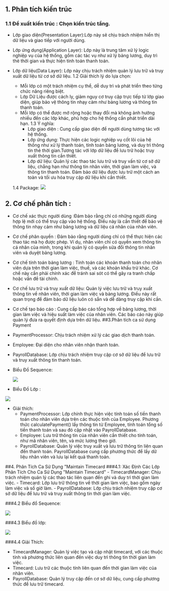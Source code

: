 
## 1. Phân tích kiến trúc
### 1.1 Đề xuất kiến trúc : Chọn kiến trúc tầng.
- Lớp giao diện(Presentation Layer):Lớp này sẽ chịu trách nhiệm hiển thị dữ liệu và giao tiếp với người dùng.
- Lớp ứng dụng(Application Layer): Lớp này là trung tâm xử lý logic nghiệp vụ của hệ thống, gồm các tác vụ như xử lý bảng lương, duy trì thẻ thời gian và thực hiện tính toán thanh toán.
- Lớp dữ liệu(Data Layer): Lớp này chịu trách nhiệm quản lý lưu trữ và truy xuất dữ liệu từ cơ sở dữ liệu.
  1.2 Giải thích lý do lựa chọn:
  - Mỗi lớp có một trách nhiệm cụ thể, dễ duy trì và phát triển theo từng chức năng riêng biệt.
  - Lớp Dữ Liệu được cách ly, giảm nguy cơ truy cập trực tiếp từ lớp giao diện, giúp bảo vệ thông tin nhạy cảm như bảng lương và thông tin thanh toán.
  - Mỗi lớp có thể được mở rộng hoặc thay đổi mà không ảnh hưởng nhiều đến các lớp khác, phù hợp cho hệ thống cần phát triển dài hạn.
  1.3 Ý nghĩa:
    - Lớp giao diện : Cung cấp giao diện để người dùng tương tác với hệ thống.
    - Lớp ứng dụng: Thực hiện các logic nghiệp vụ cốt lõi của hệ thống như xử lý thanh toán, tính toán bảng lương, và duy trì thông tin thẻ thời gian.Tương tác với         lớp dữ liệu để lưu trữ hoặc truy xuất thông tin cần thiết.
    - Lớp dữ liệu: Quản lý các thao tác lưu trữ và truy vấn từ cơ sở dữ liệu, chẳng hạn như thông tin nhân viên, thời gian làm việc, và thông tin thanh toán.
      Đảm bảo dữ liệu được lưu trữ một cách an toàn và tối ưu hóa truy cập dữ liệu khi cần thiết.
      
  1.4 Package:
      ![](https://www.planttext.com/api/plantuml/png/T9112i9034NtEKNelbUG5dGXk2XuWZYDCdGwCoHZeOWdS-6Hl8BEncgjMUQ___F9utQlD96aS-z0E-jHWZ929DFHYR5eX9LzecI3nnsDB0LU05zZ7AdYfeykZCnRdrYEPFX3gzlU-acumXHRn-Yi-PlQq2Z1kJtBO6VEDILQikJzWJJ3FvsmB5UpJ8JlTWi8p1oPU5-1YdsRd_O4003__mC0)
## 2. Cơ chế phân tích :
  - Cơ chế xác thực người dùng :Đảm bảo rằng chỉ có những người dùng hợp lệ mới có thể truy cập vào hệ thống. Điều này là cần thiết để bảo vệ thông tin nhạy cảm như bảng lương và dữ liệu cá nhân của nhân viên.
  - Cơ chế phân quyền : Đảm bảo rằng người dùng chỉ có thể thực hiện các thao tác mà họ được phép. Ví dụ, nhân viên chỉ có quyền xem thông tin cá nhân của mình, trong khi quản lý có quyền sửa đổi thông tin nhân viên và duyệt bảng lương.
  - Cơ chế tính toán bảng lương : Tính toán các khoản thanh toán cho nhân viên dựa trên thời gian làm việc, thuế, và các khoản khấu trừ khác. Cơ chế này cần phải chính xác để tránh sai sót có thể gây ra tranh chấp hoặc vấn đề tài chính.
  - Cơ chế lưu trữ và truy xuất dữ liệu:  Quản lý việc lưu trữ và truy xuất thông tin về nhân viên, thời gian làm việc và bảng lương. Điều này rất quan trọng để đảm bảo dữ liệu luôn có sẵn và dễ dàng truy cập khi cần.
  - Cơ chế tạo báo cáo : Cung cấp báo cáo tổng hợp về bảng lương, thời gian làm việc và hiệu suất làm việc của nhân viên. Các báo cáo này giúp quản lý đưa ra quyết định dựa trên dữ liệu.
##3.Phân tích ca sử dụng Payment
  - PaymentProcessor: Chịu trách nhiệm xử lý các giao dịch thanh toán.
  - Employee: Đại diện cho nhân viên nhận thanh toán.
  - PayrollDatabase: Lớp chịu trách nhiệm truy cập cơ sở dữ liệu để lưu trữ và truy xuất thông tin thanh toán.
    
  - Biểu Đồ Sequence:

    ![](https://www.planttext.com/api/plantuml/png/Z9513e9034NtFSLSW0kmC2JemXtn1XLACd5cYfrYmjbSU2Il82H0pA3HTVzx_oTztXz5L1JjlODuiS48HpA0jRAOW-yS3qJGZGbRsmw3cWe7Jq4huPfYP4cFmixjKV6CaG0MXSbs6p8t9xhs55Sdf8cPUbTEa8gb6wtpp36q34dEP5yQjPUmHN_NbaAej2X7KStI_DbQScYj-0zmqZlIoxHyJSyqgkK01OLcUjOB003__mC0)
    
  -  Biểu Đồ Lớp :
    
![](https://www.planttext.com/api/plantuml/png/R94zRiCm38LtdKAZ0pGNy11aI8TiGNi2HcO3enBfadG0e-Z9ClH8lKATI7QR7srwfDxtIFsSljTg8DQdwFIz9I-iw5s8eEftC2Gasma7L6NndywVJvVrRLFxLvEM3baUZQpNQwtBRujJ1ObxijflCBG9ufF7r4KU4F-y5kxB5VvpAKxS--Qi4oIyYG8HP9WvMHJyw55jol8FD4h2CMx0O0ywym8JOR2MANjVCmJ72nvnIhcbDwuUp5FFSnHNGJ0iALumi3HLsMWzhVoIxMxzo-NgDkhZfXcuHchEN_iB003__mC0)

- Giải thích:
  - PaymentProcessor: Lớp chính thực hiện việc tính toán số tiền thanh toán cho nhân viên dựa trên các thuộc tính của Employee. Phương thức calculatePayment() lấy thông tin từ Employee, tính toán tổng số tiền thanh toán và sau đó cập nhật vào PayrollDatabase.
  - Employee: Lưu trữ thông tin của nhân viên cần thiết cho tính toán, như mã nhân viên, tên, và mức lương theo giờ.
  -  PayrollDatabase: Quản lý việc truy xuất và lưu trữ thông tin liên quan đến thanh toán. PayrollDatabase cung cấp phương thức để lấy dữ liệu nhân viên và lưu lại kết quả thanh toán.
 
##4. Phân Tích Ca Sử Dụng "Maintain Timecard
###4.1: Xác Định Các Lớp Phân Tích Cho Ca Sử Dụng "Maintain Timecard"
    - TimecardManager: Chịu trách nhiệm quản lý các thao tác liên quan đến ghi và duy trì thời gian làm việc.
    - Timecard: Lớp lưu trữ thông tin về thời gian làm việc, bao gồm ngày làm việc và số giờ làm.
    - PayrollDatabase: Lớp chịu trách nhiệm truy cập cơ sở dữ liệu để lưu trữ và truy xuất thông tin thời gian làm việc.
    
###4.2 Biểu đổ Sequence:

![](https://www.planttext.com/api/plantuml/png/R51B2i903DtFANA1uhuBAUXM4DG3n4wKmVcHIGNFvi8ZUGMdCjQskah8-vBd_T4aGPREMPKknWE7HA1YFfdMHFG2U-EeHTORz7Wc_ejDZbkySR1sZO97JAJKp06gvI2iOSM4Gej3r7by3JzBJvuPrh33wuWwWw4Q-PV871FyoR1xItyBJHeDqQLJaQAOu5L3NlVFUW400F__0m00)

###4.3 Biểu đồ lớp:

![](https://www.planttext.com/api/plantuml/png/N95D2i8m48NtEKMM2lO2NOWBDou4GS7rc0mQcfyoIOKYdio5H_8AferDRGC9cPUPDr-Ip-kzyG4eD4OpNodBoNbaGeFt_AGC2Y2v1mjN9FvWl1icXJjPycCWPQ-3h6o8SwXQt5n3lkHR5Cg0Nd490MCOroLxibcFmHnDhLsBE7SVYrFScvyTLIXpYtGY26DMfbWcjQdblpfb--CvG4jEwzW8Bk1nm1BEMXH1EPkWfd0UxgDr-6tAVBVUVlwOHR7E2VcmLsS8R8DMTj_p1G00__y30000)

###4.4 Giải Thích:
  - TimecardManager: Quản lý việc tạo và cập nhật timecard, với các thuộc tính và phương thức liên quan đến việc duy trì thông tin thời gian làm việc.
  - Timecard: Lưu trữ các thuộc tính liên quan đến thời gian làm việc của nhân viên.
  - PayrollDatabase: Quản lý truy cập đến cơ sở dữ liệu, cung cấp phương thức để lưu trữ timecard.
